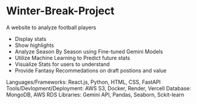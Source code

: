 # Winter-Break-Project
A website to analyze football players
- Display stats
- Show highlights
- Analyze Season By Season using Fine-tuned Gemini Models
- Utilize Machine Learning to Predict future stats
- Visualize Stats for users to understand
- Provide Fantasy Recommedations on draft postions and value

Languages/Frameworks: React.js, Python, HTML, CSS, FastAPI
Tools/Devlopment/Deployment: AWS S3, Docker, Render, Vercell
Database: MongoDB, AWS RDS
Libraries: Gemini API, Pandas, Seaborn, Sckit-learn
